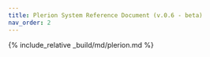 ```yaml
---
title: Plerion System Reference Document (v.0.6 - beta)
nav_order: 2
---
```


{% include_relative _build/md/plerion.md %}
